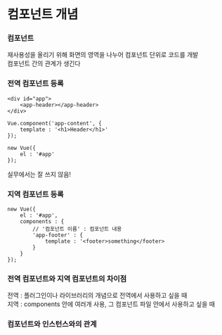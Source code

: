 # 컴포넌트 개념 

### 컴포넌트
    
재사용성을 올리기 위해 화면의 영역을 나누어 컴포넌트 단위로 코드를 개발  
컴포넌트 간의 관계가 생긴다


### 전역 컴포넌트 등록

    <div id="app">
        <app-header></app-header>
    </div>
    
    Vue.component('app-content', {
        template : '<h1>Header</h1>'
    });
    
    new Vue({
        el : '#app'
    });
    
실무에서는 잘 쓰지 않음!





### 지역 컴포넌트 등록

    new Vue({
        el : '#app',
        components : {
            // '컴포넌트 이름' : 컴포넌트 내용
            'app-footer' : {
                template : '<footer>something</footer>
            }
        }
    });





### 전역 컴포넌트와 지역 컴포넌트의 차이점

전역 : 플러그인이나 라이브러리의 개념으로 전역에서 사용하고 싶을 때   
지역 : components 안에 여러개 사용, 그 컴포넌트 파일 안에서 사용하고 싶을 때





### 컴포넌트와 인스턴스와의 관계



